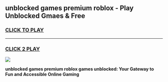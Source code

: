
## unblocked games premium roblox - Play Unblocked Gmaes & Free
<h3>
<a href="https://news.freeplayer.one?title=unblocked_games_premium_roblox&ref=16F">CLICK TO PLAY</a></h3>
<hr>

<h3>
<a href="https://news.freeplayer.one?title=unblocked_games_premium_roblox&ref=16F">CLICK 2 PLAY</a>
  
</h3>

<a href="https://news.freeplayer.one?title=unblocked_games_premium_roblox&ref=16F/"><img src="https://clearcache.store/games.png"></a>


**unblocked games premium roblox games unblocked: Your Gateway to Fun and Accessible Online Gaming**
